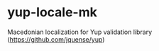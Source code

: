 # yup-locale-mk
Macedonian localization for Yup validation library (https://github.com/jquense/yup)
